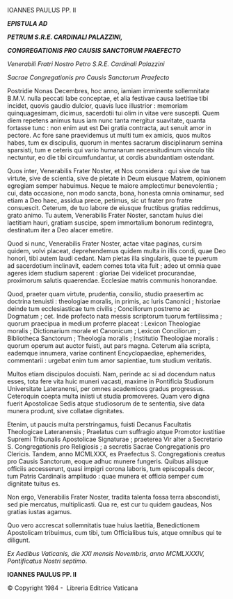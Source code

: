 IOANNES PAULUS PP. II

***EPISTULA AD***

***PETRUM S.R.E. CARDINALI PALAZZINI,***

***CONGREGATIONIS PRO CAUSIS SANCTORUM PRAEFECTO***

*Venerabili Fratri Nostro Petro S.R.E. Cardinali Palazzini*

*Sacrae Congregationis pro Causis Sanctorum Praefecto*

Postridie Nonas Decembres, hoc anno, iamiam imminente sollemnitate B.M.V. nulla peccati labe conceptae, et alia festivae causa laetitiae tibi incidet, quovis gaudio dulcior, quavis luce illustrior : memoriam quinquagesimam, dicimus, sacerdotii tui olim in vitae vere suscepti. Quem diem repetens animus tuus iam nunc tanta mergitur suavitate, quanta fortasse tunc : non enim aut est Dei gratia contracta, aut senuit amor in pectore. Ac fore sane praevidemus ut multi tum ex amicis, quos multos habes, tum ex discipulis, quorum in mentes sacrarum disciplinarum semina sparsisti, tum e ceteris qui vario humanarum necessitudinum vinculo tibi nectuntur, eo die tibi circumfundantur, ut cordis abundantiam ostendant.

Quos inter, Venerabilis Frater Noster, et Nos considera : qui sive de tua virtute, sive de scientia, sive de pietate in Deum eiusque Matrem, opinionem egregiam semper habuimus. Neque te maiore amplectimur benevolentia ; cui, data occasione, non modo sancta, bona, honesta omnia ominamur, sed etiam a Deo haec, assidua prece, petimus, sic ut frater pro fratre consuescit. Ceterum, de tuo labore de eiusque fructibus gratias reddimus, grato animo. Tu autem, Venerabilis Frater Noster, sanctam huius diei laetitiam hauri, gratiam suscipe, spem immortalium bonorum redintegra, destinatum iter a Deo alacer emetire.

Quod si nunc, Venerabilis Frater Noster, actae vitae paginas, cursim quidem, volvi placeat, deprehendemus quidem multa in illis condi, quae Deo honori, tibi autem laudi cedant. Nam pietas illa singularis, quae te puerum ad sacerdotium inclinavit, eadem comes tota vita fuit ; adeo ut omnia quae ageres idem studium saperent : gloriae Dei videlicet procurandae, proximorum salutis quaerendae. Ecclesiae matris communis honorandae.

Quod, praeter quam virtute, prudentia, consilio, studio praesertim ac doctrina tenuisti : theologiae moralis, in primis, ac Iuris Canonici ; historiae deinde tum ecclesiasticae tum civilis ; Conciliorum postremo ac Dogmatum ; cet. Inde profecto nata messis scriptorum tuorum fertilissima ; quorum praecipua in medium proferre placeat : Lexicon Theologiae moralis ; Dictionarium morale et Canonicum ; Lexicon Conciliorum ; Bibliotheca Sanctorum ; Theologia moralis ; Institutio Theologiae moralis : quorum operum aut auctor fuisti, aut pars magna. Ceterum alia scripta, eademque innumera, variae continent Encyclopaediae, ephemerides, commentarii : urgebat enim tum amor sapientiae, tum studium veritatis.

Multos etiam discipulos docuisti. Nam, perinde ac si ad docendum natus esses, tota fere vita huic muneri vacasti, maxime in Pontificia Studiorum Universitate Lateranensi, per omnes academicos gradus progressus. Ceteroquin coepta multa iniisti ut studia promoveres. Quam vero digna fuerit Apostolicae Sedis atque studiosorum de te sententia, sive data munera produnt, sive collatae dignitates.

Etenim, ut paucis multa perstringamus, fuisti Decanus Facultatis Theologicae Lateranensis ; Praelatus cum suffragio atque Promotor iustitiae Supremi Tribunalis Apostolicae Signaturae ; praeterea Vir alter a Secretario S. Congregationis pro Religiosis ; a secretis Sacrae Congregationis pro Clericis. Tandem, anno MCMLXXX, es Praefectus S. Congregationis creatus pro Causis Sanctorum, eoque adhuc munere fungeris. Quibus aliisque officiis accesserunt, quasi impigri corona laboris, tum episcopalis decor, tum Patris Cardinalis amplitudo : quae munera et officia semper cum dignitate tuitus es.

Non ergo, Venerabilis Frater Noster, tradita talenta fossa terra abscondisti, sed pie mercatus, multiplicasti. Qua re, est cur tu quidem gaudeas, Nos gratias iustas agamus.

Quo vero accrescat sollemnitatis tuae huius laetitia, Benedictionem Apostolicam tribuimus, cum tibi, tum Officialibus tuis, atque omnibus qui te diligunt.

*Ex Aedibus Vaticanis, die XXI mensis Novembris, anno MCMLXXXIV, Pontificatus Nostri septimo*.

**IOANNES PAULUS PP. II**

© Copyright 1984 -  Libreria Editrice Vaticana